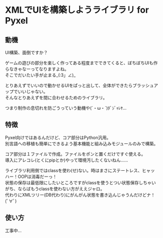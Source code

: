 # XMLでUIを構築しようライブラリ for Pyxel

## 動機
UI構築、面倒ですか？

ゲームの遊びの部分を楽しく作ってある程度までできてくると、ぼちぼちUIも作らなきゃなーってなりますよね。<br>
そこでだいたい手が止まる_(:3」∠)_

とりあえずでいいので動かせるUIをぱっと出して、全体ができたらブラッシュアップでいいじゃない。<br>
そんなとりあえずを間に合わせるためのライブラリ。

つまり制作の息切れを防ごうっていう動機や(´・ω・`)ﾀﾞｼﾞｬﾚﾔ...

## 特徴
Pyxel向けではあるんだけど、コア部分はPython汎用。<br>
別言語への移植も簡単にできるよう基本機能と組み込みモジュールのみで構築。

コア部分は１ファイルで作成。ファイルをポンと置くだけですぐ使える。<br>
導入にアレコレ(とくにpipとか)やって環境汚したくないねん……

ライブラリ利用側ではclassを使わ(せ)ない。時はまさにステートレス、ヒャッハー！OOPは消毒だーっ！<br>
状態の保存は最低限にしたいところですがclassを使うとつい状態保存しちゃいがち、ならばもうclassを使わない方がええジャロ。<br>
代わりにXMLツリー(DB代わり)にがんがん状態を書き込んじゃうんだけどナ！(ﾟ∀ﾟ)

## 使い方

工事中...
